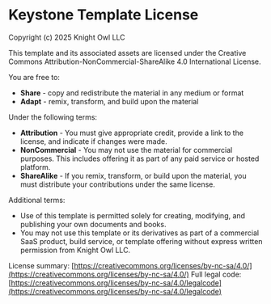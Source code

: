 # Keystone Template License

Copyright (c) 2025 Knight Owl LLC

This template and its associated assets are licensed under the Creative Commons Attribution-NonCommercial-ShareAlike 4.0 International License.

You are free to:

- **Share** - copy and redistribute the material in any medium or format
- **Adapt** - remix, transform, and build upon the material

Under the following terms:

- **Attribution** - You must give appropriate credit, provide a link to the license, and indicate if changes were made.
- **NonCommercial** - You may not use the material for commercial purposes. This includes offering it as part of any paid service or hosted platform.
- **ShareAlike** - If you remix, transform, or build upon the material, you must distribute your contributions under the same license.

Additional terms:

- Use of this template is permitted solely for creating, modifying, and publishing your own documents and books.
- You may not use this template or its derivatives as part of a commercial SaaS product, build service, or template offering without express written permission from Knight Owl LLC.

License summary: [https://creativecommons.org/licenses/by-nc-sa/4.0/](https://creativecommons.org/licenses/by-nc-sa/4.0/)
Full legal code: [https://creativecommons.org/licenses/by-nc-sa/4.0/legalcode](https://creativecommons.org/licenses/by-nc-sa/4.0/legalcode)
